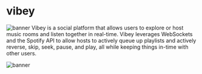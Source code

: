 # vibey
![banner](https://github.com/hrishikeshpaul/vibey/blob/sm/readme/frontend/src/assets/icons/v_banner.png?raw=true)
Vibey is a social platform that allows users to explore or host music rooms and listen together in real-time.  Vibey leverages WebSockets and the Spotify API to allow hosts to actively queue up playlists and actively reverse, skip, seek, pause, and play, all while keeping things in-time with other users.

![banner](https://i.postimg.cc/rFTVqq0b/Screen-Shot-2021-07-21-at-12-06-10-AM.png)

